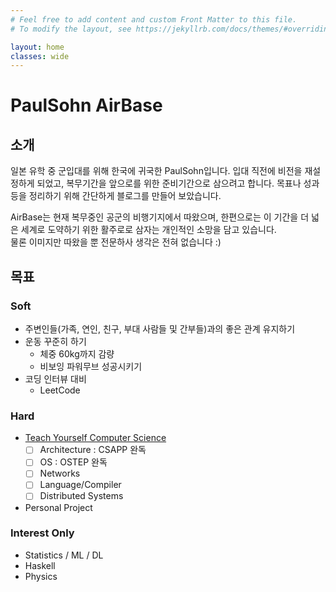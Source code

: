 ```yaml
---
# Feel free to add content and custom Front Matter to this file.
# To modify the layout, see https://jekyllrb.com/docs/themes/#overriding-theme-defaults

layout: home
classes: wide
---
```

# PaulSohn AirBase

## 소개

일본 유학 중 군입대를 위해 한국에 귀국한 PaulSohn입니다.
입대 직전에 비전을 재설정하게 되었고, 복무기간을 앞으로를 위한 준비기간으로 삼으려고 합니다.
목표나 성과 등을 정리하기 위해 간단하게 블로그를 만들어 보았습니다.

AirBase는 현재 복무중인 공군의 비행기지에서 따왔으며, 한편으로는 이 기간을 더 넓은 세계로 도약하기 위한 활주로로 삼자는 개인적인 소망을 담고 있습니다.  
물론 이미지만 따왔을 뿐 전문하사 생각은 전혀 없습니다 :)

## 목표

### Soft
* 주변인들(가족, 연인, 친구, 부대 사람들 및 간부들)과의 좋은 관계 유지하기
* 운동 꾸준히 하기
  * 체중 60kg까지 감량
  * 비보잉 파워무브 성공시키기
* 코딩 인터뷰 대비
  * LeetCode

### Hard
* [Teach Yourself Computer Science](https://teachyourselfcs.com/)
  * [ ] Architecture : CSAPP 완독
  * [ ] OS : OSTEP 완독
  * [ ] Networks
  * [ ] Language/Compiler
  * [ ] Distributed Systems
* Personal Project

### Interest Only
* Statistics / ML / DL
* Haskell
* Physics

